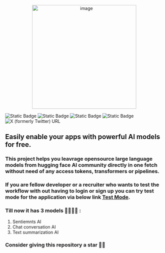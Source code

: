 <p align="center">
  <img width="333" alt="image" src="https://github.com/Axnjr/FreeAI-APIServices/assets/111436589/c9cb1114-c354-4811-98d2-2c1bdbb626f7">
</p>

  ![Static Badge](https://img.shields.io/badge/AI-8A28E2) ![Static Badge](https://img.shields.io/badge/Free%20API's%20-%201A18A0) ![Static Badge](https://img.shields.io/badge/Hugging%20Face%20-%20%20%23FF00FF) ![Static Badge](https://img.shields.io/badge/Full%20Stack%20-%20%20%23F8FF00) ![X (formerly Twitter) URL](https://img.shields.io/twitter/url?url=https%3A%2F%2Ftwitter.com%2FYC59094)

## Easily enable your apps with powerful AI models for free. 
### This project helps you leavrage opensource large language models from hugging face AI community directly in one fetch without need of any access tokens, transformers or pipelines.

### If you are fellow developer or a recruiter who wants to test the workflow with out having to login or sign up you can try test mode for the application via below link [Test Mode](https://freeaiapi.vercel.app/dashboard?test=true).

### Till now it has 3 models  🤟🫡🙂😎 :
  1) Sentiemnts AI
  2) Chat conversation AI
  3) Text summarization AI

### Consider giving this repository a star 🙏🤗
